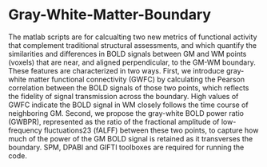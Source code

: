 # Gray-White-Matter-Boundary
The matlab scripts are for calcualting two new metrics of functional activity that complement traditional structural assessments, and which quantify the similarities and differences in BOLD signals between GM and WM points (voxels) that are near, and aligned perpendicular, to the GM-WM boundary. These features are characterized in two ways. First, we introduce gray-white matter functional connectivity (GWFC) by calculating the Pearson correlation between the BOLD signals of those two points, which reflects the fidelity of signal transmission across the boundary. High values of GWFC indicate the BOLD signal in WM closely follows the time course of neighboring GM.  Second, we propose the gray-white BOLD power ratio (GWBPR), represented as the ratio of the fractional amplitude of low-frequency fluctuations23 (fALFF) between these two points, to capture how much of the power of the GM BOLD signal is retained as it transverses the boundary. 
SPM, DPABI and GIFTI toolboxes are required for running the code.
